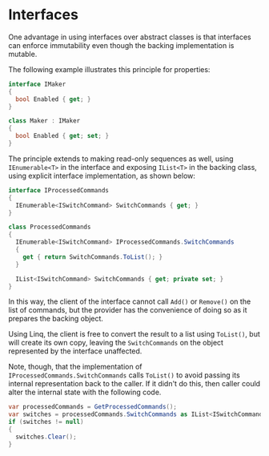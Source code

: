 # Interfaces

One advantage in using interfaces over abstract classes is that interfaces can enforce immutability even though the backing implementation is mutable.

The following example illustrates this principle for properties:

```csharp
interface IMaker
{
  bool Enabled { get; }
}

class Maker : IMaker
{
  bool Enabled { get; set; }
}
```

The principle extends to making read-only sequences as well, using `IEnumerable<T>` in the interface and exposing `IList<T>` in the backing class, using explicit interface implementation, as shown below:

```csharp
interface IProcessedCommands
{
  IEnumerable<ISwitchCommand> SwitchCommands { get; }
}

class ProcessedCommands
{
  IEnumerable<ISwitchCommand> IProcessedCommands.SwitchCommands
  {
    get { return SwitchCommands.ToList(); }
  }

  IList<ISwitchCommand> SwitchCommands { get; private set; }
}
```

In this way, the client of the interface cannot call `Add()` or `Remove()` on the list of commands, but the provider has the convenience of doing so as it prepares the backing object.

Using Linq, the client is free to convert the result to a list using `ToList()`, but will create its own copy, leaving the `SwitchCommands` on the object represented by the interface unaffected.

Note, though, that the implementation of `IProcessedCommands.SwitchCommands` calls `ToList()` to avoid passing its internal representation back to the caller. If it didn't do this, then caller could alter the internal state with the following code.

```csharp
var processedCommands = GetProcessedCommands();
var switches = processedCommands.SwitchCommands as IList<ISwitchCommand>;
if (switches != null)
{
  switches.Clear();
}
```
